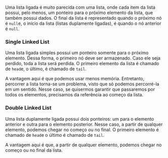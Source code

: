 Uma lista ligada é muito parecida com uma lista, onde cada item da lista possui, pelo menos, um ponteiro para o próximo elemento da lista, que também possui dados. O final da lista é representado quando o próximo nó é `null`e, o início da lista (listas duplamente ligadas), é quando o nó anterior é `null`.

### Single Linked List
Uma lista ligada simples possui um ponteiro somente para o próximo elemento. Dessa forma, o primeiro nó deve ser armazenado. Caso ele seja perdido, toda a lista será perdida. O primeiro elemento da lista é chamado de `head`e, o último, é chamado de `tail`. 

A vantagem aqui é que podemos usar menos memória. Entretanto, percorrer a lista torna-se um problema, visto que só podemos percorré-la em um sentido. Nesse caso, se quisermos garantir que passaremos por todos os elementos, precisamos da referência ao começo da lista.
### Double Linked List
Uma lista duplamente ligada possui dois ponteiros: um para o elemento anterior e outra para o elemento posterior. Nesse caso, a partir de qualquer elemento, podemos chegar no começo ou no final. O primeiro elemento é chamado de `head`e o último é chamado de `tail`.

A vantagem aqui é que, a partir de qualquer elemento, podemos chegar no começo ou no final da lista.